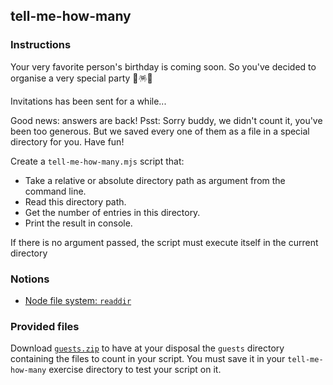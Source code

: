 ## tell-me-how-many

### Instructions

Your very favorite person's birthday is coming soon. So you've decided to
organise a very special party 🥳🪅🎤

Invitations has been sent for a while...

Good news: answers are back! Psst: Sorry buddy, we didn't count it, you've been
too generous. But we saved every one of them as a file in a special directory for
you. Have fun!

Create a `tell-me-how-many.mjs` script that:

- Take a relative or absolute directory path as argument from the command line.
- Read this directory path.
- Get the number of entries in this directory.
- Print the result in console.

If there is no argument passed, the script must execute itself in the current
directory

### Notions

- [Node file system: `readdir`](https://nodejs.org/api/fs.html#fs_fspromises_readdir_path_options)

### Provided files

Download [`guests.zip`](../guests.zip)
to have at your disposal the `guests` directory containing the files to count in
your script. You must save it in your `tell-me-how-many` exercise directory to test
your script on it.
